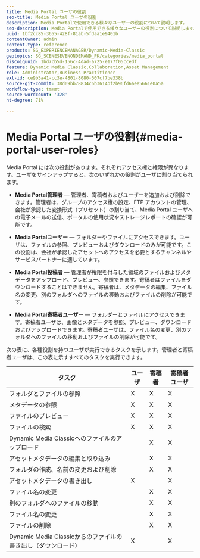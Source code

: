 ```yaml
---
title: Media Portal ユーザの役割
seo-title: Media Portal ユーザの役割
description: Media Portalで使用できる様々なユーザーの役割について説明します。
seo-description: Media Portalで使用できる様々なユーザーの役割について説明します。
uuid: 1bf2cc85-3655-428f-81ab-5fdaa1e9401b
contentOwner: admin
content-type: reference
products: SG_EXPERIENCEMANAGER/Dynamic-Media-Classic
geptopics: SG_SCENESEVENONDEMAND_PK/categories/media_portal
discoiquuid: 1bd7cb5d-156c-4dad-a725-e177f05ccedf
feature: Dynamic Media Classic,Collaboration,Asset Management
role: Administrator,Business Practitioner
exl-id: ce9b5a41-cc3e-4801-8080-607cf7be338b
source-git-commit: 38d09bb78834c6b3614bf2b96fd6aee5661e0a5a
workflow-type: tm+mt
source-wordcount: '328'
ht-degree: 71%

---
```


# Media Portal ユーザの役割{#media-portal-user-roles}

Media Portal には次の役割があります。それぞれアクセス権と権限が異なります。ユーザをサインアップすると、次のいずれかの役割がユーザに割り当てられます。

* **Media Portal管理者**  — 管理者、寄稿者およびユーザーを追加および削除できます。管理者は、グループのアクセス権の設定、FTP アカウントの管理、会社が承認した変換形式（プリセット）の割り当て、Media Portal ユーザへの電子メールの送信、ポータルの使用状況やストレージレポートの確認が可能です。

* **Media Portalユーザー**  — フォルダーやファイルにアクセスできます。ユーザは、ファイルの参照、プレビューおよびダウンロードのみが可能です。この役割は、会社が承認したアセットへのアクセスを必要とするチャンネルやサービスパートナーに適しています。

* **Media Portal投稿者**  — 管理者が権限を付与した領域のファイルおよびメタデータをアップロード、プレビュー、参照できます。寄稿者はファイルをダウンロードすることはできません。寄稿者は、メタデータの編集、ファイル名の変更、別のフォルダへのファイルの移動およびファイルの削除が可能です。

* **Media Portal寄稿者ユーザー**  — フォルダーとファイルにアクセスできます。寄稿者ユーザは、画像とメタデータを参照、プレビュー、ダウンロードおよびアップロードできます。寄稿者ユーザは、ファイル名の変更、別のフォルダへのファイルの移動およびファイルの削除が可能です。

次の表に、各種役割を持つユーザが実行できるタスクを示します。管理者と寄稿者ユーザは、この表に示すすべてのタスクを実行できます。

| タスク | ユーザ | 寄稿者 | 寄稿者ユーザ |
|--- |--- |--- |--- |
| フォルダとファイルの参照 | X | X | X |
| メタデータの参照 | X | X | X |
| ファイルのプレビュー | X | X | X |
| ファイルの検索 | X | X | X |
| Dynamic Media Classicへのファイルのアップロード |  | X | X |
| アセットメタデータの編集と取り込み |  | X | X |
| フォルダの作成、名前の変更および削除 |  | X | X |
| アセットメタデータの書き出し | X |  | X |
| ファイル名の変更 |  | X | X |
| 別のフォルダへのファイルの移動 |  | X | X |
| ファイル名の変更 |  | X | X |
| ファイルの削除 |  | X | X |
| Dynamic Media Classicからのファイルの書き出し（ダウンロード） | X |  | X |
